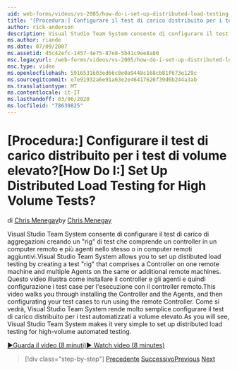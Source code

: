 ```yaml
---
uid: web-forms/videos/vs-2005/how-do-i-set-up-distributed-load-testing-for-high-volume-tests
title: '[Procedura:] Configurare il test di carico distribuito per i test di volume elevato? | Microsoft Docs'
author: rick-anderson
description: Visual Studio Team System consente di configurare il test di carico di aggregazioni creando un rig di test che comprende un controller in un computer remoto e multipl...
ms.author: riande
ms.date: 07/09/2007
ms.assetid: d5c42efc-1457-4e75-87e8-5b41c9ee8a80
msc.legacyurl: /web-forms/videos/vs-2005/how-do-i-set-up-distributed-load-testing-for-high-volume-tests
msc.type: video
ms.openlocfilehash: 5916531603ed66c8e0a9448c168cb81f673e129c
ms.sourcegitcommit: e7e91932a6e91a63e2e46417626f39d6b244a3ab
ms.translationtype: MT
ms.contentlocale: it-IT
ms.lasthandoff: 03/06/2020
ms.locfileid: "78639825"
---
```

# <a name="how-do-i-set-up-distributed-load-testing-for-high-volume-tests"></a><span data-ttu-id="44afe-104">[Procedura:] Configurare il test di carico distribuito per i test di volume elevato?</span><span class="sxs-lookup"><span data-stu-id="44afe-104">[How Do I:] Set Up Distributed Load Testing for High Volume Tests?</span></span>

<span data-ttu-id="44afe-105">di [Chris Menegay](https://twitter.com/CMenegay)</span><span class="sxs-lookup"><span data-stu-id="44afe-105">by [Chris Menegay](https://twitter.com/CMenegay)</span></span>

<span data-ttu-id="44afe-106">Visual Studio Team System consente di configurare il test di carico di aggregazioni creando un "rig" di test che comprende un controller in un computer remoto e più agenti nello stesso o in computer remoti aggiuntivi.</span><span class="sxs-lookup"><span data-stu-id="44afe-106">Visual Studio Team System allows you to set up distibuted load testing by creating a test "rig" that comprises a Controller on one remote machine and multiple Agents on the same or additional remote machines.</span></span> <span data-ttu-id="44afe-107">Questo video illustra come installare il controller e gli agenti e quindi configurazione i test case per l'esecuzione con il controller remoto.</span><span class="sxs-lookup"><span data-stu-id="44afe-107">This video walks you through installing the Controller and the Agents, and then configurating your test cases to run using the remote Controller.</span></span> <span data-ttu-id="44afe-108">Come si vedrà, Visual Studio Team System rende molto semplice configurare il test di carico distribuito per i test automatizzati a volume elevato.</span><span class="sxs-lookup"><span data-stu-id="44afe-108">As you will see, Visual Studio Team System makes it very simple to set up distributed load testing for high-volume automated testing.</span></span>

[<span data-ttu-id="44afe-109">&#9654;Guarda il video (8 minuti)</span><span class="sxs-lookup"><span data-stu-id="44afe-109">&#9654; Watch video (8 minutes)</span></span>](https://channel9.msdn.com/Blogs/ASP-NET-Site-Videos/how-do-i-set-up-distributed-load-testing-for-high-volume-tests)

> [!div class="step-by-step"]
> <span data-ttu-id="44afe-110">[Precedente](how-do-i-tune-web-application-performance-with-profiling.md)
> [Successivo](how-do-i-enforce-coding-standards-with-code-analysis.md)</span><span class="sxs-lookup"><span data-stu-id="44afe-110">[Previous](how-do-i-tune-web-application-performance-with-profiling.md)
[Next](how-do-i-enforce-coding-standards-with-code-analysis.md)</span></span>
